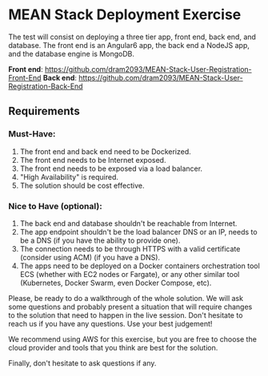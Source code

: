# MEAN Stack Deployment Exercise

The test will consist on deploying a three tier app, front end, back end, and database. The front end is an Angular6 app, the back end a NodeJS app, and the database engine is MongoDB.

**Front end**: https://github.com/dram2093/MEAN-Stack-User-Registration-Front-End
**Back end**: https://github.com/dram2093/MEAN-Stack-User-Registration-Back-End

## Requirements

### Must-Have:

1. The front end and back end need to be Dockerized.
2. The front end needs to be Internet exposed.
3. The front end needs to be exposed via a load balancer.
4. "High Availability" is required.
5. The solution should be cost effective.

### Nice to Have (optional):

1. The back end and database shouldn't be reachable from Internet.
2. The app endpoint shouldn't be the load balancer DNS or an IP, needs to be a DNS (if you have the ability to provide one).
3. The connection needs to be through HTTPS with a valid certificate (consider using ACM) (if you have a DNS).
4. The apps need to be deployed on a Docker containers orchestration tool ECS (whether with EC2 nodes or Fargate), or any other similar tool (Kubernetes, Docker Swarm, even Docker Compose, etc).

Please, be ready to do a walkthrough of the whole solution. We will ask some questions and probably present a situation that will require changes to the solution that need to happen in the live session. Don't hesitate to reach us if you have any questions. Use your best judgement!

We recommend using AWS for this exercise, but you are free to choose the cloud provider and tools that you think are best for the solution.

Finally, don't hesitate to ask questions if any.